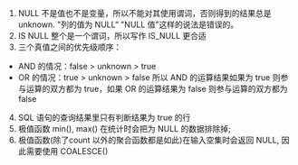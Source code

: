 1. NULL 不是值也不是变量，所以不能对其使用谓词，否则得到的结果总是 unknown. "列的值为 NULL“ "NULL 值"这样的说法是错误的。
2. IS NULL 整个是一个谓词，所以写作 IS_NULL 更合适
3. 三个真值之间的优先级顺序：
- AND 的情况：false > unknown > true
- OR 的情况：true > unknown > false
所以 AND 的运算结果如果为 true 则参与运算的双方都为 true，如果 OR 的运算结果为 false 则参与运算的双方都为 false
4. SQL 语句的查询结果里只有判断结果为 true 的行
5. 极值函数 min(), max() 在统计时会把为 NULL 的数据排除掉; 
6. 极值函数(除了count 以外的聚合函数都是如此)在输入空集时会返回 NULL, 因此需要使用 COALESCE()
